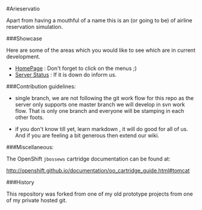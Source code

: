 #Arieservatio

Apart from having a mouthful of a name this is an (or going to be) of airline reservation simulation.

###Showcase

Here are some of the areas which you would like to see which are in current development.

* [HomePage](http://arieservatio-cyberware.rhcloud.com/) : Don't forget to click on the menus ;)
* [Server Status](http://arieservatio-cyberware.rhcloud.com/snoop.jsp) : If it is down do inform us.

###Contribution guidelines:

* single branch, we are not following the git work flow for this repo as the server only supports one master branch we will develop in svn work flow. That is only one branch and everyone will be stamping in each other foots.

* if you don't know till yet, learn markdown , it will do good for all of us. And if you are feeling a bit generous then extend our wiki.

###Miscellaneous:

The OpenShift `jbossews` cartridge documentation can be found at:

http://openshift.github.io/documentation/oo_cartridge_guide.html#tomcat

###History

This repository was forked from one of my old prototype projects from one of my private hosted git.

